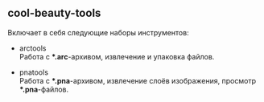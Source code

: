 ## cool-beauty-tools

Включает в себя следующие наборы инструментов:

-   arctools  
    Работа с **\*.arc**-архивом, извлечение и упаковка файлов.

-   pnatools  
    Работа с **\*.pna**-архивом, извлечение слоёв изображения, просмотр **\*.pna**-файлов.
